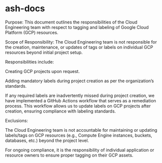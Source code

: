 # ash-docs

Purpose:
This document outlines the responsibilities of the Cloud Engineering team with respect to tagging and labeling of Google Cloud Platform (GCP) resources.

Scope of Responsibility:
The Cloud Engineering team is not responsible for the creation, maintenance, or updates of tags or labels on individual GCP resources beyond initial project setup.

Responsibilities include:

Creating GCP projects upon request.

Adding mandatory labels during project creation as per the organization’s standards.

If any required labels are inadvertently missed during project creation, we have implemented a GitHub Actions workflow that serves as a remediation process. This workflow allows us to update labels on GCP projects after creation, ensuring compliance with labeling standards.

Exclusions:

The Cloud Engineering team is not accountable for maintaining or updating labels/tags on GCP resources (e.g., Compute Engine instances, buckets, databases, etc.) beyond the project level.

For ongoing compliance, it is the responsibility of individual application or resource owners to ensure proper tagging on their GCP assets.

